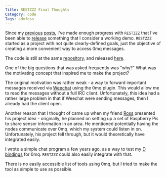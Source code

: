 ```yaml
---
Title: RESTZZZ Final Thoughts
Category: code
Tags: advfoss
---
```


Since my [previous][RESTZZZ Proposal] [posts][RESTZZZ Update], I've made enough progress with `RESTZZZ` that I've been able to [release] something that I consider a working demo. `RESTZZZ` started as a project with not quite clearly-defined goals, just the objective of creating a more convenient way to access 0mq messages.

The code is still at the same [repository], and released [here][release].

One of the big questions that was asked frequently was "why?" What was the motivating concept that inspired me to make the project?

The original motivation was rather weak - a way to forward important messages received via [Weechat] using the 0mq plugin. This would allow me to read the messages without a full IRC client. Unfortunately, this idea had a rather large problem in that if Weechat were sending messages, then I already had the client open.

Another reason that I thought of came up when my friend [Ross] presented his project idea - originally, he planned on setting up a set of Raspberry Pis to share sensor information in an area. He mentioned potentially having the nodes communicate over 0mq, which my system could listen in on. Unfortunately, his project fell through, but it would theoretically have integrated easily.

I wrote a simple chat program a few years ago, as a way to test my [D bindings] for 0mq. `RESTZZZ` could also easily integrate with that.

There is no easily accessible list of tools using 0mq, but I tried to make the tool as simple to use as possible.

[RESTZZZ Proposal]: {filename}/2014/09/02-advfoss-hack0.md
[RESTZZZ Update]: {filename}/2014/09/16-restzzz-update.md
[release]: https://pypi.python.org/pypi/restzzz
[repository]: http://code.msoucy.me/RESTZZZ
[Weechat]: http://weechat.org
[Ross]: http://blog.helixoide.com/
[D bindings]: https://github.com/msoucy/dzmq
